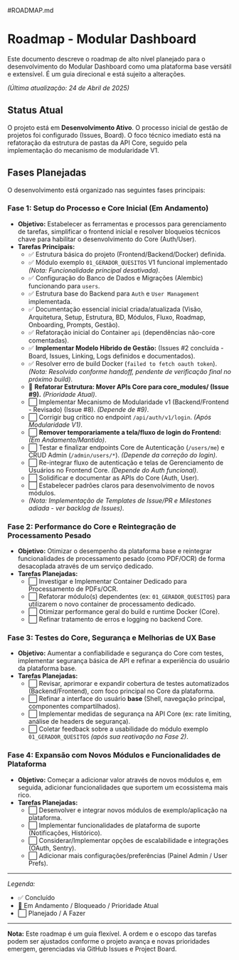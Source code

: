 #ROADMAP.md
# Roadmap - Modular Dashboard

Este documento descreve o roadmap de alto nível planejado para o desenvolvimento do Modular Dashboard como uma plataforma base versátil e extensível. É um guia direcional e está sujeito a alterações.

*(Última atualização: 24 de Abril de 2025)*

## Status Atual

O projeto está em **Desenvolvimento Ativo**. O processo inicial de gestão de projetos foi configurado (Issues, Board). O foco técnico imediato está na refatoração da estrutura de pastas da API Core, seguido pela implementação do mecanismo de modularidade V1.

## Fases Planejadas

O desenvolvimento está organizado nas seguintes fases principais:

### Fase 1: Setup do Processo e Core Inicial (Em Andamento)

* **Objetivo:** Estabelecer as ferramentas e processos para gerenciamento de tarefas, simplificar o frontend inicial e resolver bloqueios técnicos chave para habilitar o desenvolvimento do Core (Auth/User).
* **Tarefas Principais:**
    * ✅ Estrutura básica do projeto (Frontend/Backend/Docker) definida.
    * ✅ Módulo exemplo `01_GERADOR_QUESITOS` V1 funcional implementado *(Nota: Funcionalidade principal desativada)*.
    * ✅ Configuração do Banco de Dados e Migrações (Alembic) funcionando para `users`.
    * ✅ Estrutura base do Backend para `Auth` e `User Management` implementada.
    * ✅ Documentação essencial inicial criada/atualizada (Visão, Arquitetura, Setup, Estrutura, BD, Módulos, Fluxo, Roadmap, Onboarding, Prompts, Gestão).
    * ✅ Refatoração inicial do Container `api` (dependências não-core comentadas).
    * ✅ **Implementar Modelo Híbrido de Gestão:** (Issues #2 concluída - Board, Issues, Linking, Logs definidos e documentados).
    * ✅ Resolver erro de build Docker (`failed to fetch oauth token`). *(Nota: Resolvido conforme handoff, pendente de verificação final no próximo build)*.
    * 🚧 **Refatorar Estrutura: Mover APIs Core para core_modules/ (Issue #9).** *(Prioridade Atual)*.
    * ⬜ Implementar Mecanismo de Modularidade v1 (Backend/Frontend - Revisado) (Issue #8). *(Depende de #9)*.
    * ⬜ Corrigir bug crítico no endpoint `/api/auth/v1/login`. *(Após Modularidade V1)*.
    * ⬜ **Remover temporariamente a tela/fluxo de login do Frontend:** *(Em Andamento/Mantido)*.
    * ⬜ Testar e finalizar endpoints Core de Autenticação (`/users/me`) e CRUD Admin (`/admin/users/*`). *(Depende da correção do login)*.
    * ⬜ Re-integrar fluxo de autenticação e telas de Gerenciamento de Usuários no Frontend Core. *(Depende do Auth funcional)*.
    * ⬜ Solidificar e documentar as APIs do Core (Auth, User).
    * ⬜ Estabelecer padrões claros para desenvolvimento de novos módulos.
    * *(Nota: Implementação de Templates de Issue/PR e Milestones adiada - ver backlog de Issues)*.

### Fase 2: Performance do Core e Reintegração de Processamento Pesado

* **Objetivo:** Otimizar o desempenho da plataforma base e reintegrar funcionalidades de processamento pesado (como PDF/OCR) de forma desacoplada através de um serviço dedicado.
* **Tarefas Planejadas:**
    * ⬜ Investigar e Implementar Container Dedicado para Processamento de PDFs/OCR.
    * ⬜ Refatorar módulo(s) dependentes (ex: `01_GERADOR_QUESITOS`) para utilizarem o novo container de processamento dedicado.
    * ⬜ Otimizar performance geral do build e runtime Docker (Core).
    * ⬜ Refinar tratamento de erros e logging no backend Core.

### Fase 3: Testes do Core, Segurança e Melhorias de UX Base

* **Objetivo:** Aumentar a confiabilidade e segurança do Core com testes, implementar segurança básica de API e refinar a experiência do usuário da plataforma base.
* **Tarefas Planejadas:**
    * ⬜ Revisar, aprimorar e expandir cobertura de testes automatizados (Backend/Frontend), com foco principal no Core da plataforma.
    * ⬜ Refinar a interface do usuário **base** (Shell, navegação principal, componentes compartilhados).
    * ⬜ Implementar medidas de segurança na API Core (ex: rate limiting, análise de headers de segurança).
    * ⬜ Coletar feedback sobre a usabilidade do módulo exemplo `01_GERADOR_QUESITOS` *(após sua reativação na Fase 2)*.

### Fase 4: Expansão com Novos Módulos e Funcionalidades de Plataforma

* **Objetivo:** Começar a adicionar valor através de novos módulos e, em seguida, adicionar funcionalidades que suportem um ecossistema mais rico.
* **Tarefas Planejadas:**
    * ⬜ Desenvolver e integrar novos módulos de exemplo/aplicação na plataforma.
    * ⬜ Implementar funcionalidades de plataforma de suporte (Notificações, Histórico).
    * ⬜ Considerar/Implementar opções de escalabilidade e integrações (OAuth, Sentry).
    * ⬜ Adicionar mais configurações/preferências (Painel Admin / User Prefs).

---
*Legenda:*
* ✅ Concluído
* 🚧 Em Andamento / Bloqueado / Prioridade Atual
* ⬜ Planejado / A Fazer
---

**Nota:** Este roadmap é um guia flexível. A ordem e o escopo das tarefas podem ser ajustados conforme o projeto avança e novas prioridades emergem, gerenciadas via GitHub Issues e Project Board.
